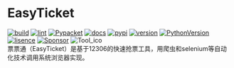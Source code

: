# EasyTicket
[![build](https://img.shields.io/badge/build-passing-green)](https://github.com/F18-Maverick/EasyTicket/actions)  [![lint](https://img.shields.io/badge/lint-passing-green)](https://github.com/F18-Maverick/EasyTicket/actions/workflows/pylint.yml)  [![Pypacket](https://img.shields.io/badge/PyPacket-passing-green)](https://github.com/F18-Maverick/EasyTicket/actions/workflows/publish.yml)  [![docs](https://img.shields.io/badge/docs-writing-blue)](https://github.com/F18-Maverick/EasyTicket/docs)  [![pypi](https://img.shields.io/badge/PyPI-testing_v0.0.1-red)](https://test.pypi.org/manage/project/easyticket)  [![version](https://img.shields.io/badge/Release-v0.0.1-green)](https://github.com/F18-Maverick/EasyTicket/releases/tag/v0.0.1-alpha)  [![PythonVersion](https://img.shields.io/badge/Python-3.8_|_3.9_|_3.10_|_3.11_|_3.12_|_3.13-blue)](https://github.com/F18-Maverick/EasyTicket)  [![lisence](https://img.shields.io/badge/Lisnece-GNU_GPL_v3.0_or_Later-red)](https://github.com/F18-Maverick/EasyTicket/blob/main/LICENSE)  [![Sponsor](https://img.shields.io/badge/%E2%9D%A4-Sponsor%20me-%23c96198?style=flat&logo=GitHub)](https://github.com/sponsors/F18-Maverick)
![Tool_ico](https://github.com/F18-Maverick/EasyTicket/blob/main/src/ticket_12306_prog_addition/download_photo.ico)  
票票通（EasyTicket）是基于12306的快速抢票工具，用爬虫和selenium等自动化技术调用系统浏览器实现。
